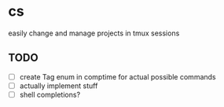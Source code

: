 # cs

easily change and manage projects in tmux sessions

## TODO

- [ ] create Tag enum in comptime for actual possible commands
- [ ] actually implement stuff
- [ ] shell completions?
